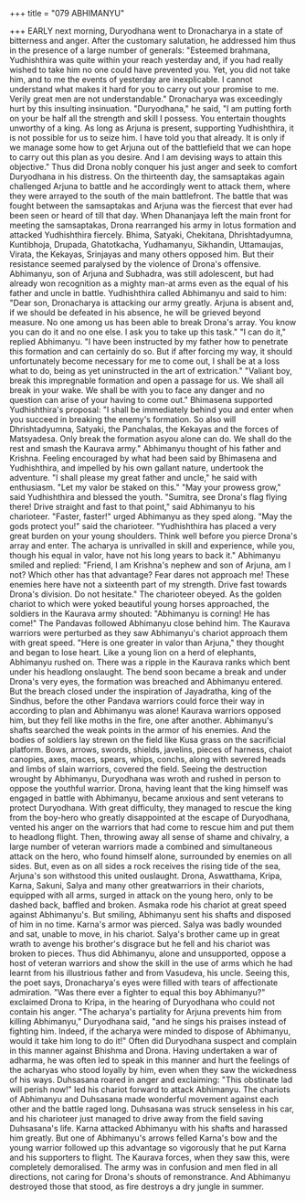 +++
title = "079 ABHIMANYU"

+++
EARLY next morning, Duryodhana went
to Dronacharya in a state of bitterness and
anger. After the customary salutation, he
addressed him thus in the presence of a
large number of generals:
"Esteemed brahmana, Yudhishthira was
quite within your reach yesterday and, if
you had really wished to take him no one
could have prevented you. Yet, you did
not take him, and to me the events of
yesterday are inexplicable. I cannot
understand what makes it hard for you to
carry out your promise to me. Verily great
men are not understandable."
Dronacharya was exceedingly hurt by this
insulting insinuation.
"Duryodhana," he said, "I am putting forth
on your be half all the strength and skill I
possess. You entertain thoughts unworthy
of a king. As long as Arjuna is present,
supporting Yudhishthira, it is not possible
for us to seize him. I have told you that
already. It is only if we manage some how
to get Arjuna out of the battlefield that we
can hope to carry out this plan as you
desire. And I am devising ways to attain
this objective."
Thus did Drona nobly conquer his just
anger and seek to comfort Duryodhana in
his distress.
On the thirteenth day, the samsaptakas
again challenged Arjuna to battle and he
accordingly went to attack them, where
they were arrayed to the south of the main
battlefront. The battle that was fought
between the samsaptakas and Arjuna was
the fiercest that ever had been seen or
heard of till that day.
When Dhananjaya left the main front for
meeting
the
samsaptakas,
Drona
rearranged his army in lotus formation
and attacked Yudhishthira fiercely.
Bhima,
Satyaki,
Chekitana,
Dhrishtadyumna, Kuntibhoja, Drupada,
Ghatotkacha, Yudhamanyu, Sikhandin,
Uttamaujas,
Virata,
the
Kekayas,
Srinjayas and many others opposed him.
But their resistance seemed paralysed by
the violence of Drona's offensive.
Abhimanyu, son of Arjuna and Subhadra,
was still adolescent, but had already won
recognition as a mighty man-at arms even
as the equal of his father and uncle in
battle. Yudhishthira called Abhimanyu
and said to him:
"Dear son, Dronacharya is attacking our
army greatly. Arjuna is absent and, if we
should be defeated in his absence, he will
be grieved beyond measure. No one
among us has been able to break Drona's
array. You know you can do it and no one
else. I ask you to take up this task."
"I can do it," replied Abhimanyu. "I have
been instructed by my father how to
penetrate this formation and can certainly
do so. But if after forcing my way, it
should unfortunately become necessary
for me to come out, I shall be at a loss
what to do, being as yet uninstructed in
the art of extrication."
"Valiant boy, break this impregnable
formation and open a passage for us. We
shall all break in your wake. We shall be
with you to face any danger and no
question can arise of your having to come
out."
Bhimasena
supported
Yudhishthira's
proposal: "I shall be immediately behind
you and enter when you succeed in
breaking the enemy's formation. So also
will
Dhrishtadyumna,
Satyaki,
the
Panchalas, the Kekayas and the forces of
Matsyadesa. Only break the formation asyou alone can do. We shall do the rest and
smash the Kaurava army."
Abhimanyu thought of his father and
Krishna. Feeling encouraged by what had
been
said
by
Bhimasena
and
Yudhishthira, and impelled by his own
gallant nature, undertook the adventure.
"I shall please my great father and uncle,"
he said with enthusiasm. "Let my valor be
staked on this."
"May
your
prowess
grow,"
said
Yudhishthira and blessed the youth.
"Sumitra, see Drona's flag flying there!
Drive straight and fast to that point," said
Abhimanyu to his charioteer.
"Faster, faster!" urged Abhimanyu as they
sped along.
"May the gods protect you!" said the
charioteer. "Yudhishthira has placed a
very great burden on your young
shoulders. Think well before you pierce
Drona's array and enter. The acharya is
unrivalled in skill and experience, while
you, though his equal in valor, have not
his long years to back it."
Abhimanyu smiled and replied: "Friend, I
am Krishna's nephew and son of Arjuna,
am I not? Which other has that advantage?
Fear dares not approach me! These
enemies here have not a sixteenth part of
my strength. Drive fast towards Drona's
division. Do not hesitate."
The charioteer obeyed.
As the golden chariot to which were
yoked beautiful young horses approached,
the soldiers in the Kaurava army shouted:
"Abhimanyu is corning! He has come!"
The Pandavas followed Abhimanyu close
behind him.
The Kaurava warriors were perturbed as
they saw Abhimanyu's chariot approach
them with great speed.
"Here is one greater in valor than Arjuna,"
they thought and began to lose heart.
Like a young lion on a herd of elephants,
Abhimanyu rushed on. There was a ripple
in the Kaurava ranks which bent under his
headlong onslaught.
The bend soon became a break and under
Drona's very eyes, the formation was
breached and Abhimanyu entered. But the
breach closed under the inspiration of
Jayadratha, king of the Sindhus, before
the other Pandava warriors could force
their way in according to plan and
Abhimanyu was alone!
Kaurava warriors opposed him, but they
fell like moths in the fire, one after
another. Abhimanyu's shafts searched the
weak points in the armor of his enemies.
And the bodies of soldiers lay strewn on
the field like Kusa grass on the sacrificial
platform.
Bows, arrows, swords, shields, javelins,
pieces of harness, chaiot canopies, axes,
maces, spears, whips, conchs, along with
severed heads and limbs of slain warriors,
covered the field.
Seeing the destruction wrought by
Abhimanyu, Duryodhana was wroth and
rushed in person to oppose the youthful
warrior. Drona, having leant that the king
himself was engaged in battle with
Abhimanyu, became anxious and sent
veterans to protect Duryodhana.
With great difficulty, they managed to
rescue the king from the boy-hero who
greatly disappointed at the escape of
Duryodhana, vented his anger on the
warriors that had come to rescue him and
put them to headlong flight.
Then, throwing away all sense of shame
and chivalry, a large number of veteran
warriors
made
a
combined
and
simultaneous attack on the hero, who
found himself alone, surrounded by
enemies on all sides. But, even as on all
sides a rock receives the rising tide of the
sea, Arjuna's son withstood this united
ouslaught.
Drona, Aswatthama, Kripa, Karna,
Sakuni, Salya and many other greatwarriors in their chariots, equipped with
all arms, surged in attack on the young
hero, only to be dashed back, baffled and
broken.
Asmaka rode his chariot at great speed
against
Abhimanyu's.
But
smiling,
Abhimanyu sent his shafts and disposed
of him in no time. Karna's armor was
pierced.
Salya was badly wounded and sat, unable
to move, in his chariot. Salya's brother
came up in great wrath to avenge his
brother's disgrace but he fell and his
chariot was broken to pieces.
Thus
did
Abhimanyu,
alone
and
unsupported, oppose a host of veteran
warriors and show the skill in the use of
arms which he had learnt from his
illustrious father and from Vasudeva, his
uncle. Seeing this, the poet says,
Dronacharya's eyes were filled with tears
of affectionate admiration.
"Was there ever a fighter to equal this boy
Abhimanyu?" exclaimed Drona to Kripa,
in the hearing of Duryodhana who could
not contain his anger.
"The acharya's partiality for Arjuna
prevents him from killing Abhimanyu,"
Duryodhana said, "and he sings his praises
instead of fighting him. Indeed, if the
acharya were minded to dispose of
Abhimanyu, would it take him long to do
it!"
Often did Duryodhana suspect and
complain in this manner against Bhishma
and Drona. Having undertaken a war of
adharma, he was often led to speak in this
manner and hurt the feelings of the
acharyas who stood loyally by him, even
when they saw the wickedness of his
ways.
Duhsasana
roared
in
anger
and
exclaiming: "This obstinate lad will perish
now!" led his chariot forward to attack
Abhimanyu. The chariots of Abhimanyu
and
Duhsasana
made
wonderful
movement against each other and the
battle raged long.
Duhsasana was struck senseless in his car,
and his charioteer just managed to drive
away from the field saving Duhsasana's
life. Karna attacked Abhimanyu with his
shafts and harassed him greatly.
But one of Abhimanyu's arrows felled
Karna's bow and the young warrior
followed up this advantage so vigorously
that he put Karna and his supporters to
flight. The Kaurava forces, when they saw
this, were completely demoralised.
The army was in confusion and men fled
in all directions, not caring for Drona's
shouts of remonstrance. And Abhimanyu
destroyed those that stood, as fire destroys
a dry jungle in summer.